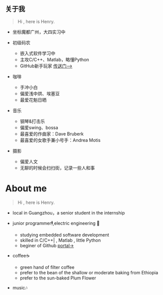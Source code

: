 ## 关于我

> Hi , here is Henry.

- 坐标魔都广州，大四实习中
- 初级码农
  - 嵌入式软件学习中
  - 主攻C/C++、Matlab，略懂Python
  - GitHub新手玩家  [传送门—>](https://github.com/HenryChen1)

- 咖啡
  - 手冲小白
  - 偏爱浅中烘、埃塞豆
  - 最爱花魁日晒

- 音乐

  - 钢琴&打击乐
  - 偏爱swing、bossa
  - 最喜爱的作曲家：Dave Bruberk
  - 最喜爱的女歌手兼小号手：Andrea Motis

- 摄影
  - 偏爱人文
  - 无聊的时候会扫扫街，记录一些人和事

# About me

> Hi , here is Henry.

- local in Guangzhou，a senior student in the internship
- junior programmer🕴,electric engineering 🐶
  - studying embedded software development 
  - skilled in C/C++| , Matlab , little Python
  - beginer of Github [portal->](https://github.com/HenryChen1)

- coffee☕
  - green hand of filter coffee
  - prefer to the bean of the shallow or  moderate  baking from Ethiopia
  - prefer to the sun-baked Plum Flower 

- music🎶

